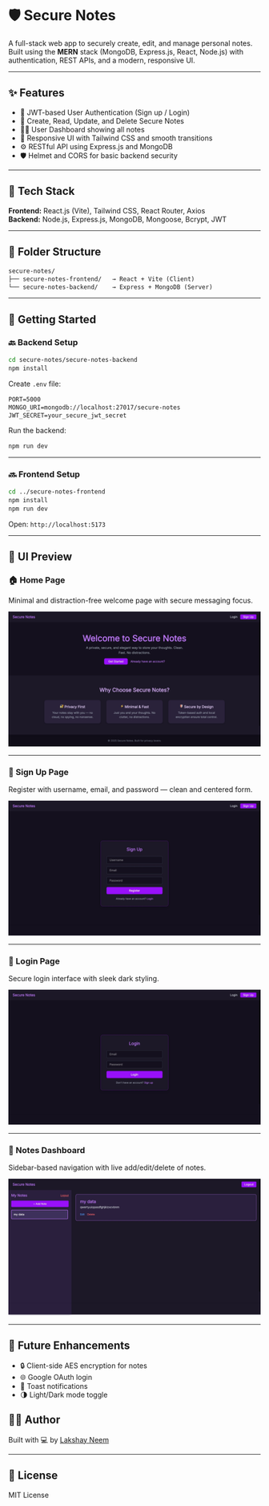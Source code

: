 
# 🛡️ Secure Notes

A full-stack web app to securely create, edit, and manage personal notes. Built using the **MERN** stack (MongoDB, Express.js, React, Node.js) with authentication, REST APIs, and a modern, responsive UI.

---

## ✨ Features

- 🔐 JWT-based User Authentication (Sign up / Login)
- 📓 Create, Read, Update, and Delete Secure Notes
- 🧑‍💻 User Dashboard showing all notes
- 🎨 Responsive UI with Tailwind CSS and smooth transitions
- ⚙️ RESTful API using Express.js and MongoDB
- 🛡️ Helmet and CORS for basic backend security

---

## 🔧 Tech Stack

**Frontend:** React.js (Vite), Tailwind CSS, React Router, Axios  
**Backend:** Node.js, Express.js, MongoDB, Mongoose, Bcrypt, JWT

---

## 📁 Folder Structure

```
secure-notes/
├── secure-notes-frontend/   → React + Vite (Client)
└── secure-notes-backend/    → Express + MongoDB (Server)
```

---

## 🚀 Getting Started

### 🔙 Backend Setup

```bash
cd secure-notes/secure-notes-backend
npm install
```

Create `.env` file:

```env
PORT=5000
MONGO_URI=mongodb://localhost:27017/secure-notes
JWT_SECRET=your_secure_jwt_secret
```

Run the backend:

```bash
npm run dev
```

---

### 🔜 Frontend Setup

```bash
cd ../secure-notes-frontend
npm install
npm run dev
```

Open: `http://localhost:5173`

---

## 📸 UI Preview

### 🏠 Home Page  
Minimal and distraction-free welcome page with secure messaging focus.

![Home](./screenshots/home.jpeg)

---

### 📝 Sign Up Page  
Register with username, email, and password — clean and centered form.

![Signup](./screenshots/signup.jpeg)

---

### 🔐 Login Page  
Secure login interface with sleek dark styling.

![Login](./screenshots/login.jpeg)

---

### 📓 Notes Dashboard  
Sidebar-based navigation with live add/edit/delete of notes.

![Notes](./screenshots/dashboard.jpeg)
  

---

## 📌 Future Enhancements

- 🔒 Client-side AES encryption for notes
- 🌐 Google OAuth login
- 💬 Toast notifications
- 🌗 Light/Dark mode toggle



## 👨‍💻 Author

Built with 💻 by [Lakshay Neem](https://github.com/lakshayneem)

---

## 🪪 License

MIT License
